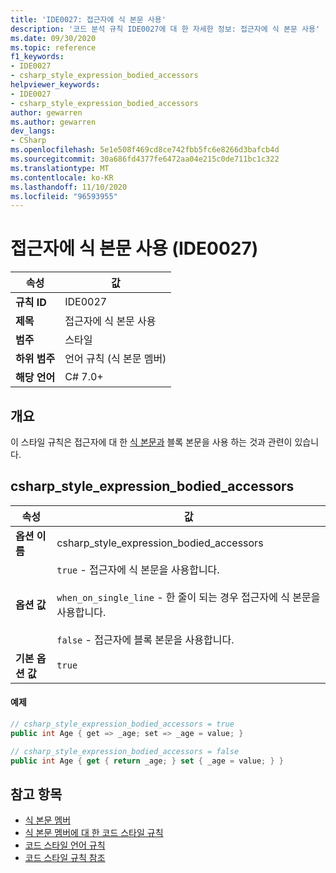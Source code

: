 ```yaml
---
title: 'IDE0027: 접근자에 식 본문 사용'
description: '코드 분석 규칙 IDE0027에 대 한 자세한 정보: 접근자에 식 본문 사용'
ms.date: 09/30/2020
ms.topic: reference
f1_keywords:
- IDE0027
- csharp_style_expression_bodied_accessors
helpviewer_keywords:
- IDE0027
- csharp_style_expression_bodied_accessors
author: gewarren
ms.author: gewarren
dev_langs:
- CSharp
ms.openlocfilehash: 5e1e508f469cd8ce742fbb5fc6e8266d3bafcb4d
ms.sourcegitcommit: 30a686fd4377fe6472aa04e215c0de711bc1c322
ms.translationtype: MT
ms.contentlocale: ko-KR
ms.lasthandoff: 11/10/2020
ms.locfileid: "96593955"
---
```

# <a name="use-expression-body-for-accessors-ide0027"></a>접근자에 식 본문 사용 (IDE0027)

|속성|값|
|-|-|
| **규칙 ID** | IDE0027 |
| **제목** | 접근자에 식 본문 사용 |
| **범주** | 스타일 |
| **하위 범주** | 언어 규칙 (식 본문 멤버) |
| **해당 언어** | C# 7.0+ |

## <a name="overview"></a>개요

이 스타일 규칙은 접근자에 대 한 [식 본문과](../../../csharp/programming-guide/statements-expressions-operators/expression-bodied-members.md) 블록 본문을 사용 하는 것과 관련이 있습니다.

## <a name="csharp_style_expression_bodied_accessors"></a>csharp_style_expression_bodied_accessors

|속성|값|
|-|-|
| **옵션 이름** | csharp_style_expression_bodied_accessors
| **옵션 값** | `true` - 접근자에 식 본문을 사용합니다.<br /><br />`when_on_single_line` - 한 줄이 되는 경우 접근자에 식 본문을 사용합니다.<br /><br />`false` - 접근자에 블록 본문을 사용합니다. |
| **기본 옵션 값** | `true` |

#### <a name="example"></a>예제

```csharp
// csharp_style_expression_bodied_accessors = true
public int Age { get => _age; set => _age = value; }

// csharp_style_expression_bodied_accessors = false
public int Age { get { return _age; } set { _age = value; } }
```

## <a name="see-also"></a>참고 항목

- [식 본문 멤버](../../../csharp/programming-guide/statements-expressions-operators/expression-bodied-members.md)
- [식 본문 멤버에 대 한 코드 스타일 규칙](expression-bodied-members.md)
- [코드 스타일 언어 규칙](language-rules.md)
- [코드 스타일 규칙 참조](index.md)
